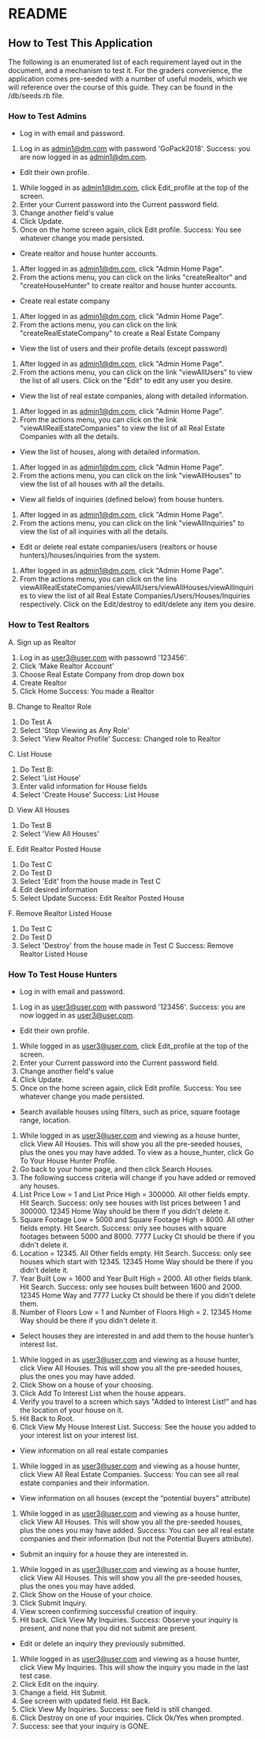 # README
 
## How to Test This Application
The following is an enumerated list of each requirement layed out in the document, and a mechanism to test it. For the graders convenience, the application comes pre-seeded with a number of useful models, which we will reference over the course of this guide. They can be found in the /db/seeds.rb file.

### How to Test Admins
* Log in with email and password.
1. Log in as admin1@dm.com with password 'GoPack2018'.
Success: you are now logged in as admin1@dm.com.

* Edit their own profile.
1. While logged in as admin1@dm.com, click Edit_profile at the top of the screen.
2. Enter your Current password into the Current password field. 
3. Change another field's value
4. Click Update.
5. Once on the home screen again, click Edit profile.
Success: You see whatever change you made persisted.

* Create realtor and house hunter accounts.
1. After logged in as admin1@dm.com, click "Admin Home Page".
2. From the actions menu, you can click on the links "createRealtor" and "createHouseHunter" to create realtor and house hunter accounts.

* Create real estate company
1. After logged in as admin1@dm.com, click "Admin Home Page".
2. From the actions menu, you can click on the link "createRealEstateCompany" to create a Real Estate Company

* View the list of users and their profile details (except password)
1. After logged in as admin1@dm.com, click "Admin Home Page".
2. From the actions menu, you can click on the link "viewAllUsers" to view the list of all users. Click on the "Edit" to edit any user you desire.

* View the list of real estate companies, along with detailed information.
1. After logged in as admin1@dm.com, click "Admin Home Page".
2. From the actions menu, you can click on the link "viewAllRealEstateCompanies" to view the list of all Real Estate Companies with all the details.

* View the list of houses, along with detailed information.
1. After logged in as admin1@dm.com, click "Admin Home Page".
2. From the actions menu, you can click on the link "viewAllHouses" to view the list of all houses with all the details.

* View all fields of inquiries (defined below) from house hunters.
1. After logged in as admin1@dm.com, click "Admin Home Page".
2. From the actions menu, you can click on the link "viewAllInquiries" to view the list of all inquiries with all the details.

* Edit or delete real estate companies/users (realtors or house hunters)/houses/inquiries from the system.
1. After logged in as admin1@dm.com, click "Admin Home Page".
2. From the actions menu, you can click on the lins viewAllRealEstateCompanies/viewAllUsers/viewAllHouses/viewAllInquiries to view the list of all Real Estate Companies/Users/Houses/Inquiries respectively. Click on the Edit/destroy to edit/delete any item you desire.

### How to Test Realtors
A. Sign up as Realtor
 1. Log in as user3@user.com with passowrd '123456'.
 2. Click 'Make Realtor Account'
 3. Choose Real Estate Company from drop down box
 4. Create Realtor
 5. Click Home
Success: You made a Realtor

B. Change to Realtor Role
 1. Do Test A
 2. Select 'Stop Viewing as Any Role'
 3. Select 'View Realtor Profile'
Success: Changed role to Realtor

C. List House
 1. Do Test B:
 2. Select 'List House'
 3. Enter valid information for House fields
 4. Select 'Create House'
Success: List House

D. View All Houses
 1. Do Test B
 2. Select 'View All Houses'

E. Edit Realtor Posted House
 1. Do Test C
 2. Do Test D
 3. Select 'Edit' from the house made in Test C
 4. Edit desired information
 5. Select Update
Success: Edit Realtor Posted House

F. Remove Realtor Listed House
 1. Do Test C
 2. Do Test D
 3. Select 'Destroy' from the house made in Test C
Success: Remove Realtor Listed House
 



### How To Test House Hunters
* Log in with email and password.
1. Log in as user3@user.com with password '123456'.
Success: you are now logged in as user3@user.com.

* Edit their own profile.
1. While logged in as user3@user.com, click Edit_profile at the top of the screen.
2. Enter your Current password into the Current password field. 
3. Change another field's value
4. Click Update.
5. Once on the home screen again, click Edit profile.
Success: You see whatever change you made persisted.

* Search available houses using filters, such as price, square footage range, location.
1. While logged in as user3@user.com and viewing as a house hunter, click View All Houses. This will show you all the pre-seeded houses, plus the ones you may have added. To view as a house_hunter, click Go To Your House Hunter Profile.
2. Go back to your home page, and then click Search Houses.
3. The following success criteria will change if you have added or removed any houses.
4. List Price Low = 1 and List Price High = 300000. All other fields empty. Hit Search.
Success: only see houses with list prices between 1 and 300000. 12345 Home Way should be there if you didn't delete it.
5. Square Footage Low = 5000 and Square Footage High = 8000. All other fields empty. Hit Search.
Success: only see houses with square footages between 5000 and 8000. 7777 Lucky Ct should be there if you didn't delete it.
6. Location = 12345. All Other fields empty. Hit Search.
Success: only see houses which start with 12345. 12345 Home Way should be there if you didn't delete it.
7. Year Built Low = 1600 and Year Built High = 2000. All other fields blank. Hit Search.
Success: only see houses built between 1600 and 2000. 12345 Home Way and 7777 Lucky Ct  should be there if you didn't delete them.
8. Number of Floors Low = 1 and Number of Floors High = 2. 12345 Home Way should be there if you didn't delete it.

* Select houses they are interested in and add them to the house hunter’s interest list.
1. While logged in as user3@user.com and viewing as a house hunter, click View All Houses. This will show you all the pre-seeded houses, plus the ones you may have added.
2. Click Show on a house of your choosing.
3. Click Add To Interest List when the house appears.
4. Verify you travel to a screen which says "Added to Interest List!" and has the location of your house on it.
5. Hit Back to Root.
6. Click View My House Interest List.
Success: See the house you added to your interest list on your interest list.

* View information on all real estate companies
1. While logged in as user3@user.com and viewing as a house hunter, click View All Real Estate Companies.
Success: You can see all real estate companies and their information.

* View information on all houses (except the “potential buyers” attribute)
1. While logged in as user3@user.com and viewing as a house hunter, click View All Houses. This will show you all the pre-seeded houses, plus the ones you may have added.
Success: You can see all real estate companies and their information (but not the Potential Buyers attribute).

* Submit an inquiry for a house they are interested in.
1. While logged in as user3@user.com and viewing as a house hunter, click View All Houses. This will show you all the pre-seeded houses, plus the ones you may have added.
2. Click Show on the House of your choice.
3. Click Submit Inquiry.
4. View screen confirming successful creation of inquiry.
5. Hit back. Click View My Inquiries.
Success: Observe your inquiry is present, and none that you did not submit are present.

* Edit or delete an inquiry they previously submitted.
1. While logged in as user3@user.com and viewing as a house hunter, click View My Inquiries. This will show the inquiry you made in the last test case.
2. Click Edit on the inquiry.
3. Change a field. Hit Submit.
4. See screen with updated field. Hit Back.
5. Click View My Inquiries. 
Success: see field is still changed.
6. Click Destroy on one of your inquiries. Click Ok/Yes when prompted.
7. Success: see that your inquiry is GONE.

